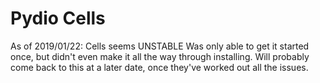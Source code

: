 # Pydio Cells

As of 2019/01/22:
Cells seems UNSTABLE
Was only able to get it started once, but didn't even make it all the way through installing.
Will probably come back to this at a later date, once they've worked out all the issues.
